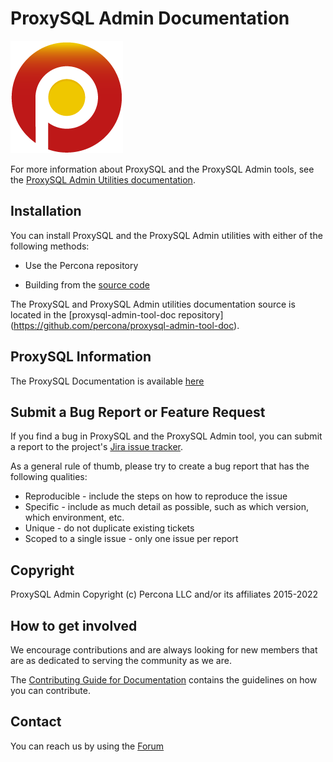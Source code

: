 # ProxySQL Admin Documentation

![Percona logo](docs/_images/percona-logo.jpg)

For more information about ProxySQL and the ProxySQL Admin tools, see the [ProxySQL Admin Utilities documentation](https://docs.percona.com/proxysql/index.html).

## Installation

You can install ProxySQL and the ProxySQL Admin utilities with either of the following methods:

- Use the Percona repository

- Building from the [source code](https://github.com/percona/proxysql-admin-tool)

The ProxySQL and ProxySQL Admin utilities documentation source is located in the [proxysql-admin-tool-doc repository] (https://github.com/percona/proxysql-admin-tool-doc).

## ProxySQL Information

The ProxySQL Documentation is available [here](https://proxysql.com/documentation/)

## Submit a Bug Report or Feature Request

If you find a bug in ProxySQL and the ProxySQL Admin tool, you can submit a report to the project's [Jira issue tracker](https://jira.percona.com/projects/PSQLADM).

As a general rule of thumb, please try to create a bug report that has the following qualities:
- Reproducible - include the steps on how to reproduce the issue
- Specific - include as much detail as possible, such as which version, which environment, etc.
- Unique - do not duplicate existing tickets
- Scoped to a single issue - only one issue per report

## Copyright

ProxySQL Admin Copyright (c) Percona LLC and/or its affiliates 2015-2022

## How to get involved

We encourage contributions and are always looking for new members that are as dedicated to serving the community as we are. 

The [Contributing Guide for Documentation](https://github.com/percona/proxysql-admin-tool-doc/blob/main/contributing.md) contains the guidelines on how you can contribute.

## Contact 

You can reach us by using the [Forum](https://forums.percona.com/c/polyglot-projects/proxysql)
